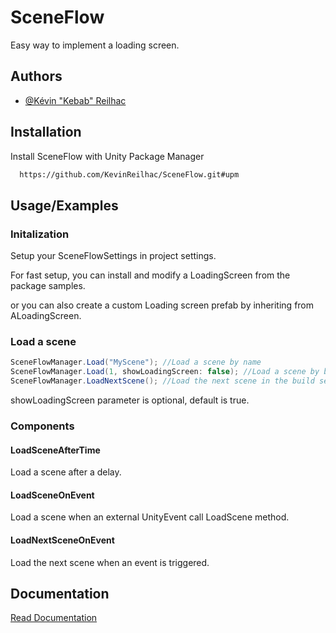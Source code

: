 # SceneFlow
Easy way to implement a loading screen.

## Authors

- [@Kévin "Kebab" Reilhac](https://www.github.com/KevinReilhac)


## Installation

Install SceneFlow with Unity Package Manager

```bash
  https://github.com/KevinReilhac/SceneFlow.git#upm
```

## Usage/Examples

### Initalization

Setup your SceneFlowSettings in project settings.

For fast setup, you can install and modify a LoadingScreen from the package samples.

or you can also create a custom Loading screen prefab by inheriting from ALoadingScreen.


### Load a scene
```csharp
SceneFlowManager.Load("MyScene"); //Load a scene by name
SceneFlowManager.Load(1, showLoadingScreen: false); //Load a scene by build index
SceneFlowManager.LoadNextScene(); //Load the next scene in the build settings
```
showLoadingScreen parameter is optional, default is true.

### Components

#### LoadSceneAfterTime
Load a scene after a delay.

#### LoadSceneOnEvent
Load a scene when an external UnityEvent call LoadScene method.

#### LoadNextSceneOnEvent
Load the next scene when an event is triggered.

## Documentation

[Read Documentation](https://kevinreilhac.github.io/SceneFlow/)